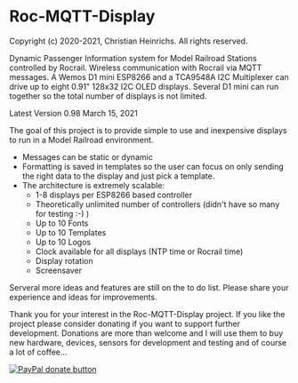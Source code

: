 # Roc-MQTT-Display

Copyright (c) 2020-2021, Christian Heinrichs.
All rights reserved.


Dynamic Passenger Information system for Model Railroad Stations controlled by Rocrail.
Wireless communication with Rocrail via MQTT messages.
A Wemos D1 mini ESP8266 and a TCA9548A I2C Multiplexer can drive up to eight 0.91" 128x32
I2C OLED displays. 
Several D1 mini can run together so the total number of displays is not limited.


Latest Version 0.98  March 15, 2021     


The goal of this project is to provide simple to use and inexpensive displays to run in a Model Railroad environment.

- Messages can be static or dynamic
- Formatting is saved in templates so the user can focus on only sending the right data to the display and just pick a template.
- The architecture is extremely scalable:
	* 1-8 displays per ESP8266 based controller
	* Theoretically unlimited number of controllers (didn't have so many for testing :-) )
	* Up to 10 Fonts
	* Up to 10 Templates
	* Up to 10 Logos
	* Clock available for all displays (NTP time or Rocrail time)
	* Display rotation
	* Screensaver

Serveral more ideas and features are still on the to do list.
Please share your experience and ideas for improvements.

Thank you for your interest in the Roc-MQTT-Display project.
If you like the project please consider donating if you want to support further development.
Donations are more than welcome and I will use them to buy new hardware, devices, sensors for development and testing and of course a lot of coffee...

[![PayPal donate button](https://img.shields.io/badge/Donate-PayPal-green.svg)](https://www.paypal.com/donate?hosted_button_id=XC7T2ECBQYNJ2)


